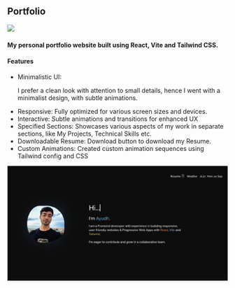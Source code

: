 <h2>Portfolio</h2>
<img src="https://api.netlify.com/api/v1/badges/9c78e292-0d53-4cbd-a9ab-fb5afdea7139/deploy-status?branch=main"/>
<h4>My personal portfolio website built using React, Vite and Tailwind CSS.</h4>
<h4>Features</h4>
<ul>
  <li>Minimalistic UI: <p>I prefer a clean look with attention to small details, hence I went with a minimalist design, with subtle animations.</p></li>
  <li>Responsive: Fully optimized for various screen sizes and devices. </li>
  <li>Interactive: Subtle animations and transitions for enhanced UX</li>
  <li>Specified Sections: Showcases various aspects of my work in separate sections, like My Projects, Technical Skills etc.</li>
  <li>Downloadable Resume: Download button to download my Resume.</li>
  <li>Custom Animations: Created custom animation sequences using Tailwind config and CSS</li>
</ul>

<img src="/public/images/portfolioPoster.png">
